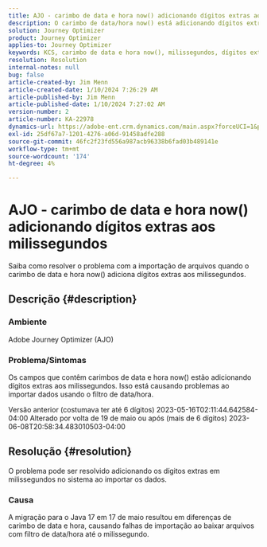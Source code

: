 ```yaml
---
title: AJO - carimbo de data e hora now() adicionando dígitos extras aos milissegundos
description: O carimbo de data/hora now() está adicionando dígitos extras aos milissegundos, causando falhas de importação.
solution: Journey Optimizer
product: Journey Optimizer
applies-to: Journey Optimizer
keywords: KCS, carimbo de data e hora now(), milissegundos, dígitos extras, AJO, falha de importação, Adobe Journey Optimizer, Java 17
resolution: Resolution
internal-notes: null
bug: false
article-created-by: Jim Menn
article-created-date: 1/10/2024 7:26:29 AM
article-published-by: Jim Menn
article-published-date: 1/10/2024 7:27:02 AM
version-number: 2
article-number: KA-22978
dynamics-url: https://adobe-ent.crm.dynamics.com/main.aspx?forceUCI=1&pagetype=entityrecord&etn=knowledgearticle&id=86db618c-89af-ee11-a569-6045bd006268
exl-id: 25df67a7-1201-4276-a06d-91458adfe288
source-git-commit: 46fc2f23fd556a987acb96338b6fad03b489141e
workflow-type: tm+mt
source-wordcount: '174'
ht-degree: 4%

---
```


# AJO - carimbo de data e hora now() adicionando dígitos extras aos milissegundos


Saiba como resolver o problema com a importação de arquivos quando o carimbo de data e hora now() adiciona dígitos extras aos milissegundos.

## Descrição {#description}


### Ambiente

Adobe Journey Optimizer (AJO)

### Problema/Sintomas

Os campos que contêm carimbos de data e hora now() estão adicionando dígitos extras aos milissegundos. Isso está causando problemas ao importar dados usando o filtro de data/hora.

Versão anterior (costumava ter até 6 dígitos) 2023-05-16T02:11:44.642584-04:00 Alterado por volta de 19 de maio ou após (mais de 6 dígitos) 2023-06-08T20:58:34.483010503-04:00


## Resolução {#resolution}


O problema pode ser resolvido adicionando os dígitos extras em milissegundos no sistema ao importar os dados.

### Causa

A migração para o Java 17 em 17 de maio resultou em diferenças de carimbo de data e hora, causando falhas de importação ao baixar arquivos com filtro de data/hora até o milissegundo.
